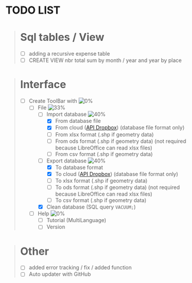 # TODO LIST

> # Sql tables / View
> - [ ] adding a recursive expense table
> - [ ] CREATE VIEW nbr total sum by month / year and year by place

> # Interface
>  - [ ] Create ToolBar with ![0%](https://progress-bar.dev/0)<!-- [0/2] -->
>    - [ ] File ![33%](https://progress-bar.dev/33) <!-- [1/3] -->
>      - [ ] Import database ![40%](https://progress-bar.dev/40) <!-- [2/5] -->
>        - [X] From database file
>        - [X] From cloud ([API Dropbox](https://www.dropbox.com/developers/documentation/http/documentation)) (database file format only)
>        - [ ] From xlsx format (.shp if geometry data)
>        - [ ] From ods format (.shp if geometry data) (not required because LibreOffice can read xlsx files)
>        - [ ] From csv format (.shp if geometry data)
>      - [ ] Export database ![40%](https://progress-bar.dev/40) <!-- [2/5] -->
>        - [X] To database format
>        - [X] To cloud ([API Dropbox](https://www.dropbox.com/developers/documentation/http/documentation)) (database file format only)
>        - [ ] To xlsx format (.shp if geometry data)
>        - [ ] To ods format (.shp if geometry data) (not required because LibreOffice can read xlsx files)
>        - [ ] To csv format (.shp if geometry data)
>      - [X] Clean database (SQL query `VACUUM;`)
>    - [ ] Help ![0%](https://progress-bar.dev/0) <!-- [0/2] -->
>      - [ ] Tutorial (MultiLanguage) 
>      - [ ] Version

> # Other
> - [ ] added error tracking / fix / added function
> - [ ] Auto updater with GitHub